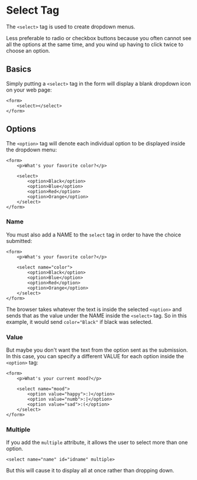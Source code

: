 # Select Tag

The `<select>` tag is used to create dropdown menus.

Less preferable to radio or checkbox buttons because you often cannot see all the options at the same time, and you wind up having to click twice to choose an option.

## Basics

Simply putting a `<select>` tag in the form will display a blank dropdown icon on your web page:

```
<form>
	<select></select>
</form>
```

## Options

The `<option>` tag will denote each individual option to be displayed inside the dropdown menu:

```
<form>
	<p>What's your favorite color?</p>

	<select>
		<option>Black</option>
		<option>Blue</option>
		<option>Red</option>
		<option>Orange</option>
	</select>
</form>
```

### Name

You must also add a NAME to the `select` tag in order to have the choice submitted:

```
<form>
	<p>What's your favorite color?</p>

	<select name="color">
		<option>Black</option>
		<option>Blue</option>
		<option>Red</option>
		<option>Orange</option>
	</select>
</form>
```

The browser takes whatever the text is inside the selected `<option>` and sends that as the value under the NAME inside the `<select>` tag. So in this example, it would send `color="Black"` if black was selected.

### Value

But maybe you don't want the text from the option sent as the submission. In this case, you can specify a different VALUE for each option inside the `<option>` tag:

```
<form>
	<p>What's your current mood?</p>
	
	<select name="mood">
		<option value="happy">:)</option>
		<option value="numb">:|</option>
		<option value="sad">:(</option>
	</select>
</form>
```


### Multiple

If you add the `multiple` attribute, it allows the user to select more than one option.

```
<select name="name" id="idname" multiple>
```

But this will cause it to display all at once rather than dropping down.